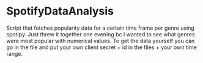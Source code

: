# SpotifyDataAnalysis
Script that fetches popularity data for a certain time frame per genre using spotipy.
Just threw it together one evening bc I wanted to see what genres were most popular with numerical values.
To get the data yourself you can go in the file and put your own client secret + id in the files + your own time range.
